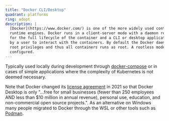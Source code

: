 ```yaml
---
title: "Docker CLI/Desktop"
quadrant: platforms
ring: adopt
description: |
  [Docker](https://www.docker.com/) is one of the more widely used container
  runtime engines. Docker runs in a client-server mode with a daemon responsible
  for the full lifecycle of the container and a CLI or desktop application used
  by a user to interact with the containers. By default the Docker daemon requires
  root privileges and thus all containers runs as root. A rootless mode can be
  configured.
---
```


Typically used locally during development through [docker-compose](https://docs.docker.com/compose/) or in cases of simple
applications where the complexity of Kubernetes is not deemed necessary.

Note that Docker changed its [license agreement](https://docs.docker.com/subscription/desktop-license/) in 2021 so that Docker Desktop
is only "...free for small businesses
(fewer than 250 employees AND less than $10 million in annual revenue),
personal use, education, and non-commercial open source projects.".
As an alternative on Windows many people migrated to Docker through the WSL or
other tools such as [Podman](https://podman.io/).
